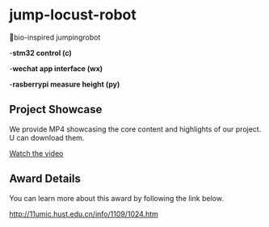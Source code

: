 # jump-locust-robot


🚀bio-inspired jumpingrobot


-**stm32 control (c)**


-**wechat app interface (wx)** 


-**rasberrypi measure height (py)**

## Project Showcase

We provide MP4 showcasing the core content and highlights of our project. U can download them.

[Watch the video](jump.mp4)

## Award Details

You can learn more about this award by following the link below.

http://11umic.hust.edu.cn/info/1109/1024.htm
